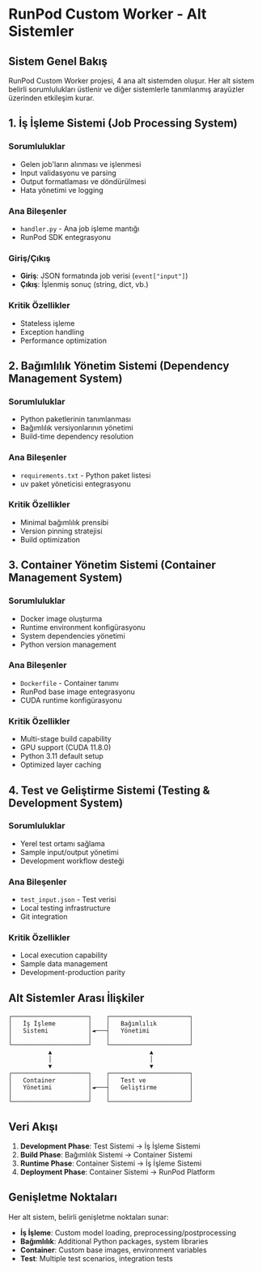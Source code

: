 # RunPod Custom Worker - Alt Sistemler

## Sistem Genel Bakış

RunPod Custom Worker projesi, 4 ana alt sistemden oluşur. Her alt sistem belirli sorumlulukları üstlenir ve diğer sistemlerle tanımlanmış arayüzler üzerinden etkileşim kurar.

## 1. İş İşleme Sistemi (Job Processing System)

### Sorumluluklar
- Gelen job'ların alınması ve işlenmesi
- Input validasyonu ve parsing
- Output formatlaması ve döndürülmesi
- Hata yönetimi ve logging

### Ana Bileşenler
- `handler.py` - Ana job işleme mantığı
- RunPod SDK entegrasyonu

### Giriş/Çıkış
- **Giriş**: JSON formatında job verisi (`event["input"]`)
- **Çıkış**: İşlenmiş sonuç (string, dict, vb.)

### Kritik Özellikler
- Stateless işleme
- Exception handling
- Performance optimization

## 2. Bağımlılık Yönetim Sistemi (Dependency Management System)

### Sorumluluklar
- Python paketlerinin tanımlanması
- Bağımlılık versiyonlarının yönetimi
- Build-time dependency resolution

### Ana Bileşenler
- `requirements.txt` - Python paket listesi
- uv paket yöneticisi entegrasyonu

### Kritik Özellikler
- Minimal bağımlılık prensibi
- Version pinning stratejisi
- Build optimization

## 3. Container Yönetim Sistemi (Container Management System)

### Sorumluluklar
- Docker image oluşturma
- Runtime environment konfigürasyonu
- System dependencies yönetimi
- Python version management

### Ana Bileşenler
- `Dockerfile` - Container tanımı
- RunPod base image entegrasyonu
- CUDA runtime konfigürasyonu

### Kritik Özellikler
- Multi-stage build capability
- GPU support (CUDA 11.8.0)
- Python 3.11 default setup
- Optimized layer caching

## 4. Test ve Geliştirme Sistemi (Testing & Development System)

### Sorumluluklar
- Yerel test ortamı sağlama
- Sample input/output yönetimi
- Development workflow desteği

### Ana Bileşenler
- `test_input.json` - Test verisi
- Local testing infrastructure
- Git integration

### Kritik Özellikler
- Local execution capability
- Sample data management
- Development-production parity

## Alt Sistemler Arası İlişkiler

```
┌─────────────────────┐    ┌──────────────────────┐
│   İş İşleme         │    │   Bağımlılık         │
│   Sistemi           │◄───┤   Yönetimi           │
│                     │    │                      │
└─────────────────────┘    └──────────────────────┘
           ▲                           ▲
           │                           │
           ▼                           ▼
┌─────────────────────┐    ┌──────────────────────┐
│   Container         │    │   Test ve            │
│   Yönetimi          │◄───┤   Geliştirme         │
│                     │    │                      │
└─────────────────────┘    └──────────────────────┘
```

## Veri Akışı

1. **Development Phase**: Test Sistemi → İş İşleme Sistemi
2. **Build Phase**: Bağımlılık Sistemi → Container Sistemi
3. **Runtime Phase**: Container Sistemi → İş İşleme Sistemi
4. **Deployment Phase**: Container Sistemi → RunPod Platform

## Genişletme Noktaları

Her alt sistem, belirli genişletme noktaları sunar:

- **İş İşleme**: Custom model loading, preprocessing/postprocessing
- **Bağımlılık**: Additional Python packages, system libraries
- **Container**: Custom base images, environment variables
- **Test**: Multiple test scenarios, integration tests
